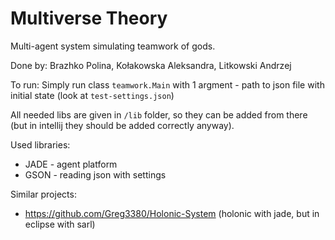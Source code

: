 # Multiverse Theory
Multi-agent system simulating teamwork of gods.

Done by: Brazhko Polina, Kołakowska Aleksandra, Litkowski Andrzej

To run: Simply run class `teamwork.Main` with 1 argment - path to json file with initial state (look at `test-settings.json`)

All needed libs are given in `/lib` folder, so they can be added from there (but in intellij they should be added correctly anyway).

Used libraries: 
* JADE - agent platform
* GSON - reading json with settings

Similar projects:
- https://github.com/Greg3380/Holonic-System (holonic with jade, but in eclipse with sarl)
